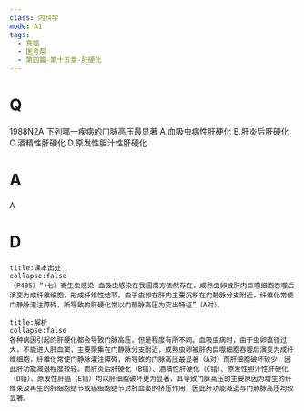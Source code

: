 ```yaml
---
class: 内科学
mode: A1
tags:
  - 真题
  - 医考帮
  - 第四篇-第十五章-肝硬化
---
```


# Q
1988N2A 下列哪一疾病的门脉高压最显著
A.血吸虫病性肝硬化
B.肝炎后肝硬化
C.酒精性肝硬化
D.原发性胆汁性肝硬化

# A
A
# D
```ad-note
title:课本出处
collapse:false
（P405）“（七）寄生虫感染 血吸虫感染在我国南方依然存在，成熟虫卵被肝内巨噬细胞吞噬后演变为成纤维细胞，形成纤维性结节。由于虫卵在肝内主要沉积在门静脉分支附近，纤维化常使门静脉灌注障碍，所导致的肝硬化常以门静脉高压为突出特征”（A对）。
```

```ad-summary
title:解析
collapse:false
各种病因引起的肝硬化都会导致门脉高压，但是程度有所不同。血吸虫病时，由于虫卵直径过大，不能进入肝血窦，主要聚集在门静脉分支附近，成熟虫卵被肝内巨噬细胞吞噬后演变为成纤维细胞，纤维化常使门静脉灌注障碍，所导致的门脉高压最显著（A对）而肝细胞破坏较少，因此肝功能减退程度较轻。而肝炎后肝硬化（B错）、酒精性肝硬化（C错）、原发性胆汁性肝硬化（D错）、原发性肝癌（E错）均以肝细胞破坏更为显著，其导致门脉高压的主要原因为增生的纤维束及再生的肝细胞结节或癌细胞结节对肝血窦的挤压作用，因此肝功能减退与门静脉高压均较显著。
```

